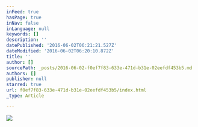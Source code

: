 ```yaml
---
inFeed: true
hasPage: true
inNav: false
inLanguage: null
keywords: []
description: ''
datePublished: '2016-06-02T06:21:21.527Z'
dateModified: '2016-06-02T06:20:10.872Z'
title: ''
author: []
sourcePath: _posts/2016-06-02-f0ef7f83-633e-471d-b31e-02eefdf453b5.md
authors: []
publisher: null
starred: true
url: f0ef7f83-633e-471d-b31e-02eefdf453b5/index.html
_type: Article

---
```

![](https://the-grid-user-content.s3-us-west-2.amazonaws.com/12ac01d0-6bd7-49cb-9094-ea930779adbc.jpg)